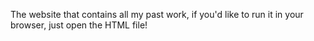 The website that contains all my past work, if you'd like to run it in your browser, just open the HTML file!
